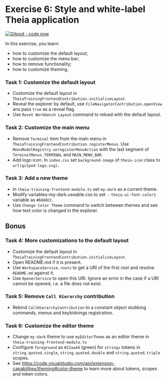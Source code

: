 # Exercise 6: Style and white-label Theia application

[![Gitpod - code now](https://img.shields.io/badge/Gitpod-code%20now-blue.svg?longCache=true)](https://gitpod.io#https://github.com/akosyakov/theia-training/tree/exercise-6)

In this exercise, you learn:
- how to customize the default layout;
- how to customize the menu bar;
- how to remove functionality;
- how to customize theming.

### Task 1: Customize the default layout
- Customize the default layout in `TheiaTrainingFrontendContribution.initializeLayout`.
- Reveal the explorer by default, use `FileNavigatorContribution.openView` ans pass `true` as a reveal flag.
- Use `Reset Workbench Layout` command to reload with the default layout.

### Task 2: Customize the main menu
- Remove `Terminal` item from the main menu in `TheiaTrainingFrontendContribution.registerMenus`.
Use `MenuModelRegistry.unregisterMenuAction` with the last segment of `TerminalMenus.TERMINAL` and `MAIN_MENU_BAR`.
- Add logo icon. In `index.css` set `background-image` of `theia-icon` class to `url(gitpod-logo.svg)`.

### Task 3: Add a new theme
- In `theia-training-frontend-module.ts` set `my-dark` as a current theme.
- Modify variables-my-dark.useable.css to set `--theia-ui-font-color1` variable as `#6688CC`.
- Use `Change Color Theme` command to switch between themes and see how text color is changed in the explorer.

## Bonus

### Task 4: More customizations to the default layout
- Customize the default layout in `TheiaTrainingFrontendContribution.initializeLayout`.
- Open README.md if it is present.
- Use `WorkspaceService.roots` to get a URI of the first root and resolve `README.md` against it.
- Use `OpenerService` to open this URI. Ignore an error in the case if a URI cannot be opened, i.e. a file does not exist.

### Task 5: Remove `Call Hierarchy` contribution
- Rebind `CallHierarchyContribution` to a constant object stubbing commands, menus and keybidnings registration.

### Task 6: Customize the editor theme
- Change `my-dark` theme to use `myEditorTheme` as an editor theme in `theia-training-frontend-module.ts`
- Configure `foreground` as `#22aa44` (green) for `strings` tokens in `string.quoted.single`, `string.quoted.double` and `string.quoted.triple` scopes.
- See https://code.visualstudio.com/api/extension-capabilities/theming#color-theme to learn more about tokens, scopes and token colors.
